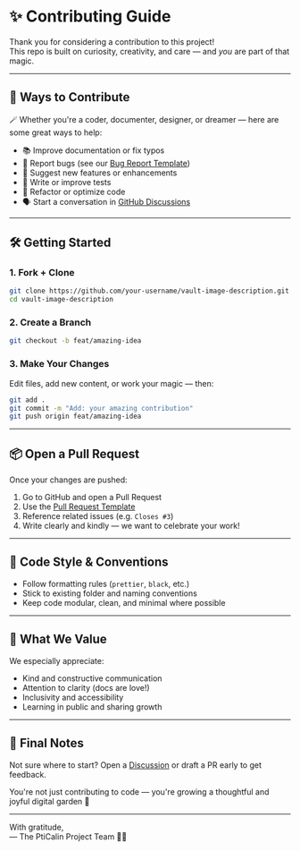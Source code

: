 # ✨ Contributing Guide

Thank you for considering a contribution to this project!  
This repo is built on curiosity, creativity, and care — and *you* are part of that magic.

---

## 🧩 Ways to Contribute

🪄 Whether you're a coder, documenter, designer, or dreamer — here are some great ways to help:

- 📚 Improve documentation or fix typos  
- 🐛 Report bugs (see our [Bug Report Template](.github/ISSUE_TEMPLATE/bug_report.yml))  
- 🌟 Suggest new features or enhancements  
- 🧪 Write or improve tests  
- 🔧 Refactor or optimize code  
- 🗣️ Start a conversation in [GitHub Discussions](https://github.com/your-username/vault-image-description/discussions)

---

## 🛠 Getting Started

### 1. Fork + Clone

```bash
git clone https://github.com/your-username/vault-image-description.git
cd vault-image-description
```

### 2. Create a Branch

```bash
git checkout -b feat/amazing-idea
```

### 3. Make Your Changes

Edit files, add new content, or work your magic — then:

```bash
git add .
git commit -m "Add: your amazing contribution"
git push origin feat/amazing-idea
```

---

## 📦 Open a Pull Request

Once your changes are pushed:

1. Go to GitHub and open a Pull Request
2. Use the [Pull Request Template](.github/pull_request_template.md)
3. Reference related issues (e.g. `Closes #3`)
4. Write clearly and kindly — we want to celebrate your work!

---

## 🤖 Code Style & Conventions

- Follow formatting rules (`prettier`, `black`, etc.)
- Stick to existing folder and naming conventions
- Keep code modular, clean, and minimal where possible

---

## 💖 What We Value

We especially appreciate:

- Kind and constructive communication  
- Attention to clarity (docs are love!)  
- Inclusivity and accessibility  
- Learning in public and sharing growth

---

## 🌿 Final Notes

Not sure where to start? Open a [Discussion](https://github.com/your-username/vault-image-description/discussions) or draft a PR early to get feedback.

You're not just contributing to code — you're growing a thoughtful and joyful digital garden 🌼

---

With gratitude,  
— The PtiCalin Project Team 🧠💫
